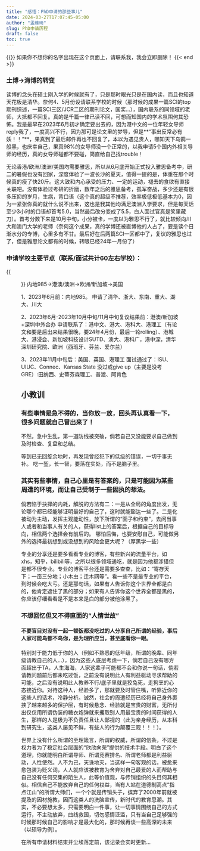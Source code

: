 ```yaml
---
title: "感悟：PhD申请的那些事儿"
date: 2024-03-27T17:07:45-05:00
author: "孟维琦"
slug: PhD申请历程
draft: false
toc: true
---
```


{{<block class="caution" >}}
如果你不想你的名字出现在这个页面上，请联系我，我会立即删除！
{{< end >}}

### 土博→海博的转变
读博的念头在硕士刚入学的时候就有了，只是那时眼光只是在国内读，而且也知道天花板是清华。奈何4、5月份设请联系学校的时候（那时候的成果一篇SCI的top期刊综述，一篇SCI三区/JCR二区的期刊论文，国奖...），国内联系的同领域的老师，大抵都不回复。真的是千篇一律已读不回，可想而知国内的学术氛围何其恐怖。我是最早在2023年6月初才确定要出去的，因为港中文的一位年轻女导师reply我了，一度高兴不行，因为那可是论文里的梦导，但是**“事出反常必有妖！！”**，果真到了最后邮件再也不回复了，本以为遇见贵人，哪知天下乌鸦一般黑，也庆幸自己，果真98%的女导师没一个正常的，以我申请5个国内外相关导师的经历，真的女导师碰都不要碰，简直给自己找trouble！

无论香港/欧洲/澳洲/美国均需要雅思，所以从6月底开始正式投入雅思备考中，研二的暑假也没有回家，深度体验了一波长沙的夏天，值得一提的是，体重在那个时候真的瘦了快20斤。这大致和内心承受的压力、一定的运动，褪去的食欲有直接关联吧。没有体验过考研的折磨，数年之后的雅思备考，孤军奋战，多少还是有很多压抑的岁月，生病，背口语（这个真的超级不推荐，效率极低极低基本为0，因为一紧张你真的就什么说不出来，这也是我其他均满足澳洲入学要求，但是每天话至少3小时的口语却首考5.0，当然最后改分变成了5.5，白人面试官真是笑里藏刀）。首考分数下来是10月中旬，小分被卡，一度以为雅思不行了，就比较倾向川大和澳门大学的老师（奈何这个成果，真的学博还被直博他的人占了，要是读个日渐水分的专博，心里多有不甘。最后好在后两篇SCI一区都中了，复议的雅思也过了，但是雅思论文都有的时候，转眼已经24年一月份了）

### 申请学校主要节点（联系/面试共计60左右学校）：
{{<figure src="/image/感悟/申博邮件信.png" caption="邮件联系信" width="520">}}
内地985→港澳/澳洲→欧洲/新加坡→美国

1、2023年6月前：内地985。
申请了清华、浙大、东南、重大、湖大、川大

2、2023年6月-2023年10月中旬/11月中旬复议结果前：港澳/新加坡+深圳中外合办
申请联系了：港中文、港大、港科大、港理工（有论文和要是后出来结果很晚，要24年4月份，最后一轮rolling）、港城大、港浸会、新加坡科技设计SUTD、澳大、港科广，港中深，清华深圳研究院、欧洲（西班牙、芬兰、爱尔兰）

3、2023年11月中旬后：美国、英国、港理工
面试通过了：ISU、UIUC、Connec、Kansas State
没过或give up（主要是没考GRE）:田纳西、史蒂芬森理工、普渡、阿肯色


## 小教训

### 有些事情是急不得的，当你放一放，回头再认真看一下，很多问题就自己冒出来了！
不然，急中生乱，第一道防线被突破，倘若自己又没能要求自己做到及时检查、复盘和总结。

等到已无回旋余地时，再发现曾经犯下的低级的错误，一切于事无补。
吃一堑，长一智，要落在实处，而不是脑子里。

### 其实有些事情，自己心里是有答案的，只是可能因为某些周遭的环境，而让自己受制于一些固执的想法。
倘若陷于抉择的内耗，解脱的方法有二：一是从全局的角度出发，无论哪个都已经能够证明最好的自己了，这时就能豁达一些了。二是化被动为主动，发挥主观能动性，放下所谓的“面子和约束”，去问当事人或者和当事人有关的人，获得list上的答案后，根据自己的目标导向，相信两个选择会有前后的。
哪怕后悔，也要安慰自己，可能做另外的选择最初想到或没想到的风险会更大呢？（厚黑学一些）

专业的分享还是要多看看专业的博客，有些新兴的流量平台，如xhs，知乎，bilibili等，之所以很多领域通吃，就是因为他都涉猎但是都不很专业。专业的博客平台还是需要多查查，比如：“寄存天下；一亩三分地；小木虫；迁木网等”。看一些不是最专业的平台，到时候会吃大亏。还是那句话，如果有人告诉你这个世界全都是白的，他肯定遮住了黑的部分；如果有人告诉你这个世界全都是黑的，你应该仔细看看是不是本来是白的部分被他涂黑了。


### 不想回忆但又不得直面的“人情世故”


#### 不要盲目对没有一起一顿饭都没吃过的人分享自己所谓的经验，事后人家可能鸟都不鸟你，是为理所应当，甚至底看你一眼。

特别对于能力低于你的人（例如不熟悉的低年级，所谓的晚辈、同年级请教自己的人...），因为这些人底层考虑一下，倘若自己没有哪方面超出于TA，人生海海，人家这辈子可能都不会和你说一句话，倘若请教问题前后都未吃过饭，之前没有说明此人有利益驱动寻求帮助的可能，之后没有说明此人教养不行/底子里就是狡兔死，走狗烹的心态接近你。对待这种人，经验多了，那就要及时管住嘴，听靠近你的这些人的话术，冷静分析。诚然，社会的周遭经历已经将自己身外裹挟了越来越多的保护层，有时候悬念、经验就是宝贵的财富，无所付出仅仅用所谓伪装的糖衣炮弹就来攫取别人用最宝贵的时间获得的人生，那样的人是极为不负责任且让人鄙视的（此为亲身经历，从本科到研究生，这类人屡见不鲜，有些人的行为颠覆三观！！！）。

世界上没有什么所谓的至理箴言，所谓的权威，所谓的信条，不过是权力者为了稳定社会层面的“欣欣向荣”提供的技术手段。明白了这个道理，你就能明白所谓导师、所谓竞赛排名、所谓老师都是利益驱动，人性使然。人不为己，天诛地灭，当这样一句客观的话，被愈来愈包装为贬义词，人人就应该被教育为舍弃对自己最爱的人而帮助与自己没有任何交集的陌生人，此等价值观，与传销组织的头目何其相似。相信自己不能放弃自己的任何权益，当有人站在道德制高点“指点江山”的所谓大师们，一个个就是传销头子，摈弃了2000年前就被提及的因材施教，因而这类人的洗脑宣传，新时代的教育思潮。其实，不必要想太多，只需要明白一件事，让一切事情围绕自己的方式运行，不主动放弃，曲线救国，切勿感情泛滥，只有当自己足够强的时候那时候自己的影响才是最大化的，那时候再谈一些高深的未来（以硕导为例）。




在所有申请材料结束并尘埃落定前，该记录会实时更新...






